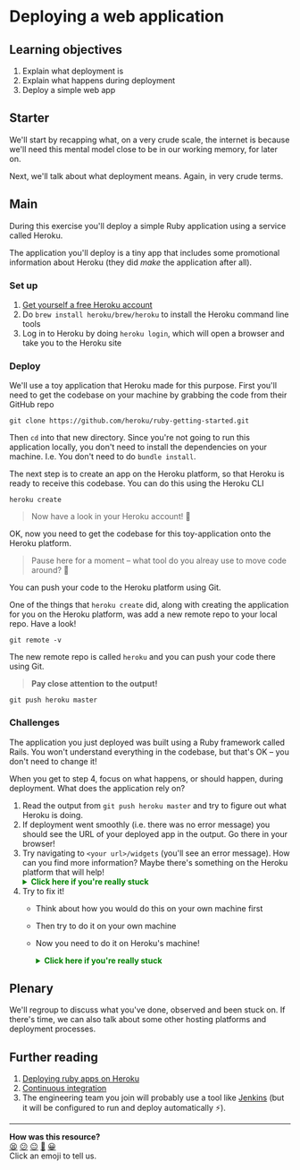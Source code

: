 # Deploying a web application

## Learning objectives

1. Explain what deployment is
2. Explain what happens during deployment
3. Deploy a simple web app

## Starter

We'll start by recapping what, on a very crude scale, the internet is because we'll need this mental model close to be in our working memory, for later on.

Next, we'll talk about what deployment means.  Again, in very crude terms.

## Main

During this exercise you'll deploy a simple Ruby application using a service called Heroku.

The application you'll deploy is a tiny app that includes some promotional information about Heroku (they did _make_ the application after all).

### Set up

1. [Get yourself a free Heroku account](https://signup.heroku.com/dc)
2. Do `brew install heroku/brew/heroku` to install the Heroku command line tools
3. Log in to Heroku by doing `heroku login`, which will open a browser and take you to the Heroku site

### Deploy

We'll use a toy application that Heroku made for this purpose.  First you'll need to get the codebase on your machine by grabbing the code from their GitHub repo

`git clone https://github.com/heroku/ruby-getting-started.git`

Then `cd` into that new directory.  Since you're not going to run this application locally, you don't need to install the dependencies on your machine.  I.e. You don't need to do `bundle install`.

The next step is to create an app on the Heroku platform, so that Heroku is ready to receive this codebase.  You can do this using the Heroku CLI

`heroku create`

> Now have a look in your Heroku account! 🎉

OK, now you need to get the codebase for this toy-application onto the Heroku platform.

> Pause here for a moment – what tool do you alreay use to move code around? 🤔

You can push your code to the Heroku platform using Git.

One of the things that `heroku create` did, along with creating the application for you on the Heroku platform, was add a new remote repo to your local repo.  Have a look!

`git remote -v`

The new remote repo is called `heroku` and you can push your code there using Git.

> **Pay close attention to the output!**

`git push heroku master`

### Challenges

The application you just deployed was built using a Ruby framework called Rails.  You won't understand everything in the codebase, but that's OK – you don't need to change it!

When you get to step 4, focus on what happens, or should happen, during deployment.  What does the application rely on?

1. Read the output from `git push heroku master` and try to figure out what Heroku is doing.
2. If deployment went smoothly (i.e. there was no error message) you should see the URL of your deployed app in the output.  Go there in your browser!
3. Try navigating to `<your url>/widgets` (you'll see an error message).  How can you find more information?  Maybe there's something on the Heroku platform that will help!
    <details>
    <summary style="color:green;"><b>Click here if you're really stuck</b></summary>
    If you go to the Heroku site, you can find the logs for your application and you'll find some interesting things in there.
    </details>
4. Try to fix it!
    - Think about how you would do this on your own machine first
    - Then try to do it on your own machine
    - Now you need to do it on Heroku's machine!
      <details>
      <summary style="color:green;"><b>Click here if you're really stuck</b></summary>
      You can either `Run console` on your Heroku app, on the Heroku platform, which is exciting.

      Or you can research the `heroku run` command, which you can execute in your own termninal on your own machine, and use that to do the necessary things.
      </details>

## Plenary

We'll regroup to discuss what you've done, observed and been stuck on.  If there's time, we can also talk about some other hosting platforms and deployment processes.

## Further reading

1. [Deploying ruby apps on Heroku](https://devcenter.heroku.com/articles/getting-started-with-ruby)
2. [Continuous integration](https://martinfowler.com/articles/continuousIntegration.html)
3. The engineering team you join will probably use a tool like [Jenkins](https://www.jenkins.io/) (but it will be configured to run and deploy automatically ⚡️).

<!-- BEGIN GENERATED SECTION DO NOT EDIT -->

---

**How was this resource?**  
[😫](https://airtable.com/shrUJ3t7KLMqVRFKR?prefill_Repository=skills-workshops&prefill_File=week-4/deploying_a_web_application/README.md&prefill_Sentiment=😫) [😕](https://airtable.com/shrUJ3t7KLMqVRFKR?prefill_Repository=skills-workshops&prefill_File=week-4/deploying_a_web_application/README.md&prefill_Sentiment=😕) [😐](https://airtable.com/shrUJ3t7KLMqVRFKR?prefill_Repository=skills-workshops&prefill_File=week-4/deploying_a_web_application/README.md&prefill_Sentiment=😐) [🙂](https://airtable.com/shrUJ3t7KLMqVRFKR?prefill_Repository=skills-workshops&prefill_File=week-4/deploying_a_web_application/README.md&prefill_Sentiment=🙂) [😀](https://airtable.com/shrUJ3t7KLMqVRFKR?prefill_Repository=skills-workshops&prefill_File=week-4/deploying_a_web_application/README.md&prefill_Sentiment=😀)  
Click an emoji to tell us.

<!-- END GENERATED SECTION DO NOT EDIT -->
